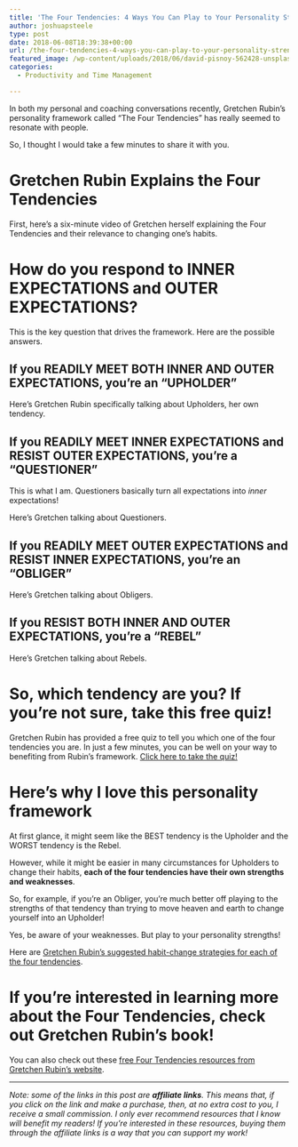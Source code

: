 ```yaml
---
title: 'The Four Tendencies: 4 Ways You Can Play to Your Personality Strengths'
author: joshuapsteele
type: post
date: 2018-06-08T18:39:38+00:00
url: /the-four-tendencies-4-ways-you-can-play-to-your-personality-strengths/
featured_image: /wp-content/uploads/2018/06/david-pisnoy-562428-unsplash.jpg
categories:
  - Productivity and Time Management

---
```

In both my personal and coaching conversations recently, Gretchen Rubin&#8217;s personality framework called &#8220;The Four Tendencies&#8221; has really seemed to resonate with people.

So, I thought I would take a few minutes to share it with you.

# Gretchen Rubin Explains the Four Tendencies

First, here&#8217;s a six-minute video of Gretchen herself explaining the Four Tendencies and their relevance to changing one&#8217;s habits.



# How do you respond to INNER EXPECTATIONS and OUTER EXPECTATIONS?

This is the key question that drives the framework. Here are the possible answers.

## If you READILY MEET BOTH INNER AND OUTER EXPECTATIONS, you&#8217;re an &#8220;UPHOLDER&#8221;

Here&#8217;s Gretchen Rubin specifically talking about Upholders, her own tendency.



## If you READILY MEET INNER EXPECTATIONS and RESIST OUTER EXPECTATIONS, you&#8217;re a &#8220;QUESTIONER&#8221;

This is what I am. Questioners basically turn all expectations into _inner_ expectations!

Here&#8217;s Gretchen talking about Questioners.



## If you READILY MEET OUTER EXPECTATIONS and RESIST INNER EXPECTATIONS, you&#8217;re an &#8220;OBLIGER&#8221;

Here&#8217;s Gretchen talking about Obligers.



## If you RESIST BOTH INNER AND OUTER EXPECTATIONS, you&#8217;re a &#8220;REBEL&#8221;

Here&#8217;s Gretchen talking about Rebels.



# So, which tendency are you? If you&#8217;re not sure, take this free quiz!

Gretchen Rubin has provided a free quiz to tell you which one of the four tendencies you are. In just a few minutes, you can be well on your way to benefiting from Rubin&#8217;s framework. [Click here to take the quiz!][1]

# Here&#8217;s why I love this personality framework

At first glance, it might seem like the BEST tendency is the Upholder and the WORST tendency is the Rebel.

However, while it might be easier in many circumstances for Upholders to change their habits, **each of the four tendencies have their own strengths and weaknesses**.

So, for example, if you&#8217;re an Obliger, you&#8217;re much better off playing to the strengths of that tendency than trying to move heaven and earth to change yourself into an Upholder!

Yes, be aware of your weaknesses. But play to your personality strengths!

Here are [Gretchen Rubin&#8217;s suggested habit-change strategies for each of the four tendencies][2].

# If you&#8217;re interested in learning more about the Four Tendencies, check out Gretchen Rubin&#8217;s book!



You can also check out these [free Four Tendencies resources from Gretchen Rubin&#8217;s website][3].

* * *

_Note: some of the links in this post are **affiliate links**. This means that, if you click on the link and make a purchase, then, at no extra cost to you, I receive a small commission. I only ever recommend resources that I know will benefit my readers! If you’re interested in these resources, buying them through the affiliate links is a way that you can support my work!_

 [1]: https://www.surveygizmo.com/s3/4232520/gretchenrubinfourtendenciesquiz
 [2]: https://gretchenrubin.com/2017/07/want-to-change-an-important-habit/
 [3]: https://gretchenrubin.com/resources/